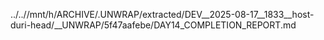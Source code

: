 ../..//mnt/h/ARCHIVE/.UNWRAP/extracted/DEV__2025-08-17__1833__host-duri-head/__UNWRAP/5f47aafebe/DAY14_COMPLETION_REPORT.md